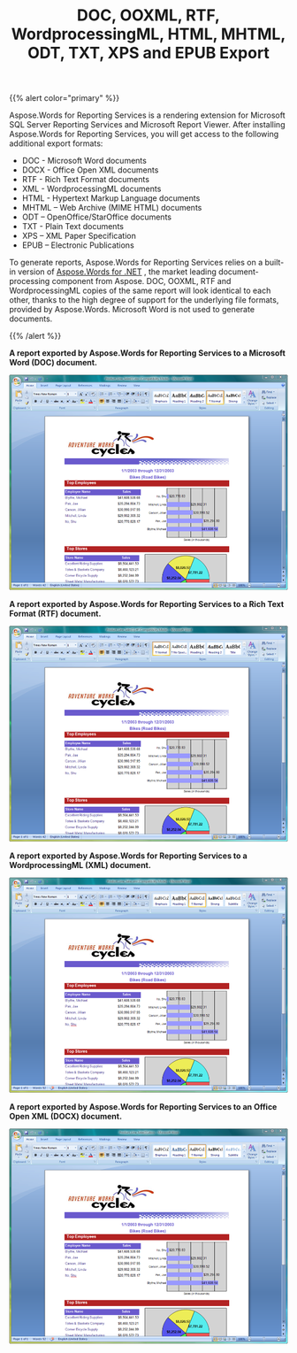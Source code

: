 ﻿---
title: DOC, OOXML, RTF, WordprocessingML, HTML, MHTML, ODT, TXT, XPS and EPUB Export
second_title: Aspose.Words for Reporting Services
articleTitle: DOC, OOXML, RTF, WordprocessingML, HTML, MHTML, ODT, TXT, XPS and EPUB Export
linktitle: DOC, OOXML, RTF, WordprocessingML, HTML, MHTML, ODT, TXT, XPS and EPUB Export
description: "List of supported formats and export examples produced by the Aspose.Words for Reporting Services."
type: docs
weight: 20
url: /reportingservices/doc-ooxml-rtf-wordprocessingml-html-mhtml-odt-txt-xps-and-epub-export/
---

{{% alert color="primary" %}}

Aspose.Words for Reporting Services is a rendering extension for Microsoft SQL Server Reporting Services and Microsoft Report Viewer. After installing Aspose.Words for Reporting Services, you will get access to the following additional export formats:

- DOC - Microsoft Word documents
- DOCX - Office Open XML documents
- RTF - Rich Text Format documents
- XML - WordprocessingML documents
- HTML - Hypertext Markup Language documents
- MHTML – Web Archive (MIME HTML) documents
- ODT – OpenOffice/StarOffice documents
- TXT - Plain Text documents
- XPS – XML Paper Specification
- EPUB – Electronic Publications

To generate reports, Aspose.Words for Reporting Services relies on a built-in version of [Aspose.Words for .NET](https://www.aspose.com/categories/.net-components/aspose.words-for-.net/default.aspx) , the market leading document-processing component from Aspose. DOC, OOXML, RTF and WordprocessingML copies of the same report will look identical to each other, thanks to the high degree of support for the underlying file formats, provided by Aspose.Words. Microsoft Word is not used to generate documents.

{{% /alert %}}

**A report exported by Aspose.Words for Reporting Services to a Microsoft Word (DOC) document.**

![todo:image_alt_text](doc-ooxml-rtf-wordprocessingml-html-mhtml-odt-txt-xps-and-epub-export-1.png)




**A report exported by Aspose.Words for Reporting Services to a Rich Text Format (RTF) document.**

![todo:image_alt_text](doc-ooxml-rtf-wordprocessingml-html-mhtml-odt-txt-xps-and-epub-export-2.png)




**A report exported by Aspose.Words for Reporting Services to a WordprocessingML (XML) document.**

![todo:image_alt_text](doc-ooxml-rtf-wordprocessingml-html-mhtml-odt-txt-xps-and-epub-export-3.png)




**A report exported by Aspose.Words for Reporting Services to an Office Open XML (DOCX) document.**

![todo:image_alt_text](doc-ooxml-rtf-wordprocessingml-html-mhtml-odt-txt-xps-and-epub-export-4.png)
